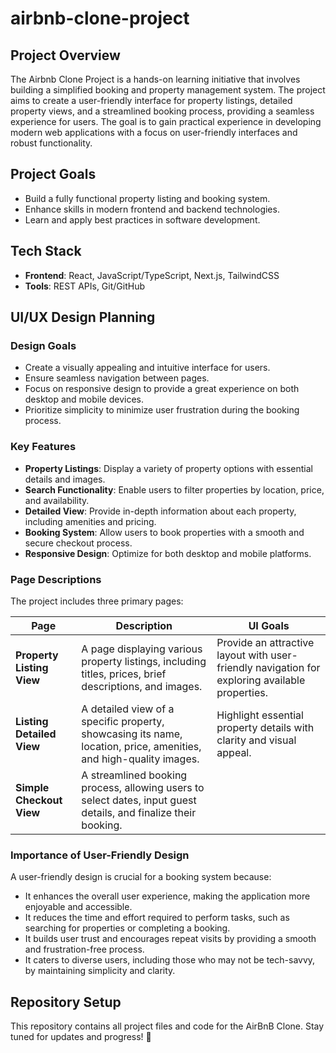 # airbnb-clone-project


## Project Overview

The Airbnb Clone Project is a hands-on learning initiative that involves building a simplified booking and property management system. The project aims to create a user-friendly interface for property listings, detailed property views, and a streamlined booking process, providing a seamless experience for users. The goal is to gain practical experience in developing modern web applications with a focus on user-friendly interfaces and robust functionality.

## Project Goals
- Build a fully functional property listing and booking system.
- Enhance skills in modern frontend and backend technologies.
- Learn and apply best practices in software development.

## Tech Stack
- **Frontend**: React, JavaScript/TypeScript, Next.js, TailwindCSS
- **Tools**: REST APIs, Git/GitHub


## UI/UX Design Planning

### Design Goals
- Create a visually appealing and intuitive interface for users.
- Ensure seamless navigation between pages.
- Focus on responsive design to provide a great experience on both desktop and mobile devices.
- Prioritize simplicity to minimize user frustration during the booking process.

### Key Features
- **Property Listings**: Display a variety of property options with essential details and images.
- **Search Functionality**: Enable users to filter properties by location, price, and availability.
- **Detailed View**: Provide in-depth information about each property, including amenities and pricing.
- **Booking System**: Allow users to book properties with a smooth and secure checkout process.
- **Responsive Design**: Optimize for both desktop and mobile platforms.

### Page Descriptions
The project includes three primary pages:

| **Page**              | **Description**                                                                                                                                                        | **UI Goals**                                                                                       |
|-----------------------|--------------------------------------------------------------------------------------------------------------------------------------------------------------------|---------------------------------------------------------------------------------------------------|
| **Property Listing View** | A page displaying various property listings, including titles, prices, brief descriptions, and images.                                                              | Provide an attractive layout with user-friendly navigation for exploring available properties.    |
| **Listing Detailed View** | A detailed view of a specific property, showcasing its name, location, price, amenities, and high-quality images.                                                   | Highlight essential property details with clarity and visual appeal.                             |
| **Simple Checkout View**  | A streamlined booking process, allowing users to select dates, input guest details, and finalize their booking. 

### Importance of User-Friendly Design
A user-friendly design is crucial for a booking system because:
- It enhances the overall user experience, making the application more enjoyable and accessible.
- It reduces the time and effort required to perform tasks, such as searching for properties or completing a booking.
- It builds user trust and encourages repeat visits by providing a smooth and frustration-free process.
- It caters to diverse users, including those who may not be tech-savvy, by maintaining simplicity and clarity.

## Repository Setup
This repository contains all project files and code for the AirBnB Clone. Stay tuned for updates and progress! 🚀